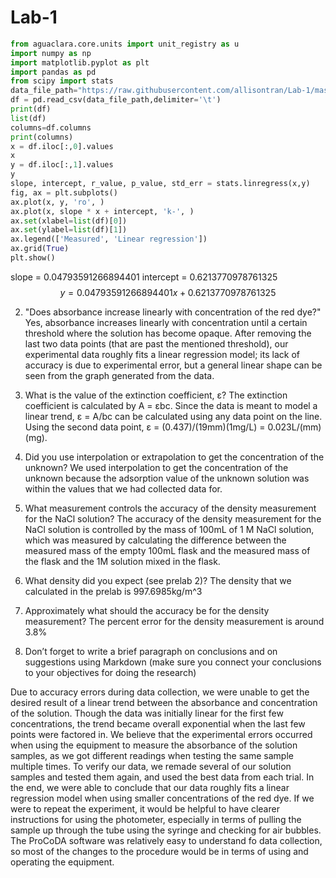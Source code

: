 # Lab-1
``` python
from aguaclara.core.units import unit_registry as u
import numpy as np
import matplotlib.pyplot as plt
import pandas as pd
from scipy import stats
data_file_path="https://raw.githubusercontent.com/allisontran/Lab-1/master/lab1data.tsv"
df = pd.read_csv(data_file_path,delimiter='\t')
print(df)
list(df)
columns=df.columns
print(columns)
x = df.iloc[:,0].values
x
y = df.iloc[:,1].values
y
slope, intercept, r_value, p_value, std_err = stats.linregress(x,y)
fig, ax = plt.subplots()
ax.plot(x, y, 'ro', )
ax.plot(x, slope * x + intercept, 'k-', )
ax.set(xlabel=list(df)[0])
ax.set(ylabel=list(df)[1])
ax.legend(['Measured', 'Linear regression'])
ax.grid(True)
plt.show()

```
slope = 0.04793591266894401
intercept = 0.6213770978761325
$$y=0.04793591266894401x+0.6213770978761325$$

2) "Does absorbance increase linearly with concentration of the red dye?"
Yes, absorbance increases linearly with concentration until a certain threshold where the solution has become opaque. After removing the last two data points (that are past the mentioned threshold), our experimental data roughly fits a linear regression model; its lack of accuracy is due to experimental error, but a general linear shape can be seen from the graph generated from the data.

3) What is the value of the extinction coefficient, ε?
The extinction coefficient is calculated by A = εbc. Since the data is meant to model a linear trend, ε = A/bc can be calculated using any data point on the line. Using the second data point, ε = (0.437)/(19mm)(1mg/L) = 0.023L/(mm)(mg).

4) Did you use interpolation or extrapolation to get the concentration of the unknown?
We used interpolation to get the concentration of the unknown because the adsorption value of the unknown solution was within the values that we had collected data for.

5) What measurement controls the accuracy of the density measurement for the NaCl solution?
The accuracy of the density measurement for the NaCl solution is controlled by the mass of 100mL of 1 M NaCl solution, which was measured by calculating the difference between the measured mass of the empty 100mL flask and the measured mass of the flask and the 1M solution mixed in the flask.

6) What density did you expect (see prelab 2)?
The density that we calculated in the prelab is 997.6985kg/m^3

7) Approximately what should the accuracy be for the density measurement?
The percent error for the density measurement is around 3.8%

8) Don’t forget to write a brief paragraph on conclusions and on suggestions using Markdown (make sure you connect your conclusions to your objectives for doing the research)

Due to accuracy errors during data collection, we were unable to get the desired result of a linear trend between the absorbance and concentration of the solution. Though the data was initially linear for the first few concentrations, the trend became overall exponential when the last few points were factored in. We believe that the experimental errors occurred when using the equipment to measure the absorbance of the solution samples, as we got different readings when testing the same sample multiple times. To verify our data, we remade several of our solution samples and tested them again, and used the best data from each trial. In the end, we were able to conclude that our data roughly fits a linear regression model when using smaller concentrations of the red dye. If we were to repeat the experiment, it would be helpful to have clearer instructions for using the photometer, especially in terms of pulling the sample up through the tube using the syringe and checking for air bubbles. The ProCoDA software was relatively easy to understand fo data collection, so most of the changes to the procedure would be in terms of using and operating the equipment.

```
